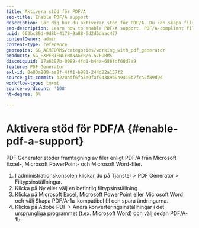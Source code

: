 ```yaml
---
title: Aktivera stöd för PDF/A
seo-title: Enable PDF/A support
description: Lär dig hur du aktiverar stöd för PDF/A. Du kan skapa filer som överensstämmer med PDF/A från Microsoft Excel-, Microsoft PowerPoint- och Microsoft Word-filer.
seo-description: Learn how to enable PDF/A support. PDF/A-compliant files can be created from Microsoft Excel, Microsoft PowerPoint, and Microsoft Word files.
uuid: 663bc89d-9d8b-4178-9a88-6d2d5daac477
contentOwner: admin
content-type: reference
geptopics: SG_AEMFORMS/categories/working_with_pdf_generator
products: SG_EXPERIENCEMANAGER/6.5/FORMS
discoiquuid: 17a6397b-0089-4fd1-b44a-686fdf60d7a9
feature: PDF Generator
exl-id: 0e83a208-aa8f-4ff1-b981-244d22a157f2
source-git-commit: b220adf6fa3e9faf94389b9a9416b7fca2f89d9d
workflow-type: tm+mt
source-wordcount: '108'
ht-degree: 0%

---
```


# Aktivera stöd för PDF/A {#enable-pdf-a-support}

PDF Generator stöder framtagning av filer enligt PDF/A från Microsoft Excel-, Microsoft PowerPoint- och Microsoft Word-filer.

1. I administrationskonsolen klickar du på Tjänster > PDF Generator > Filtypsinställningar.
1. Klicka på Ny eller välj en befintlig filtypsinställning.
1. Klicka på Microsoft Excel, Microsoft PowerPoint eller Microsoft Word och välj Skapa PDF/A-1a-kompatibel fil och spara ändringarna.
1. Klicka på Adobe PDF > Ändra konverteringsinställningar i det ursprungliga programmet (t.ex. Microsoft Word) och välj sedan PDF/A-1b.

